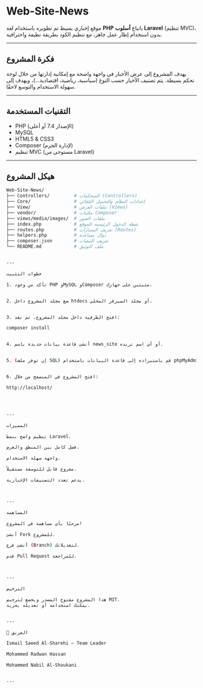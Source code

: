 # Web-Site-News

موقع إخباري بسيط تم تطويره باستخدام لغة **PHP** باتباع **أسلوب Laravel** (تنظيم MVC)، بدون استخدام إطار عمل جاهز، مع تنظيم الكود بطريقة نظيفة واحترافية.

---

## فكرة المشروع

يهدف المشروع إلى عرض الأخبار في واجهة واضحة مع إمكانية إدارتها من خلال لوحة تحكم بسيطة. يتم تصنيف الأخبار حسب النوع (سياسية، رياضية، اقتصادية...)، ويهدف إلى سهولة الاستخدام والتوسع لاحقًا.

---

## التقنيات المستخدمة

- PHP (الإصدار 7.4 أو أعلى)
- MySQL
- HTML5 & CSS3
- Composer (لإدارة الحزم)
- تنظيم MVC (مستوحى من Laravel)

---

## هيكل المشروع

```bash
Web-Site-News/
├── Controllers/         # المتحكمات (Controllers)
├── Core/                # إعدادات النظام والتحميل التلقائي
├── View/                # ملفات العرض (Views)
├── vendor/              # مكتبات Composer
├── views/media/images/  # ملفات الصور
├── index.php            # نقطة الدخول الرئيسية للموقع
├── routes.php           # تعريف المسارات (Routes)
├── helpers.php          # دوال مساعدة
├── composer.json        # تعريف التبعيات
└── README.md            # ملف التوثيق


---

خطوات التثبيت

1. تأكد من وجود PHP وMySQL وComposer مثبتين على جهازك.


2. ضع مجلد المشروع داخل htdocs أو مجلد السيرفر المحلي.


3. افتح الطرفية داخل مجلد المشروع، ثم نفذ:

composer install


4. أنشئ قاعدة بيانات جديدة باسم news_site أو أي اسم تريده.


5. (إن توفر ملف SQL) قم باستيراده إلى قاعدة البيانات باستخدام phpMyAdmin.


6. افتح المشروع في المتصفح من خلال:

http://localhost/




---

المميزات

تنظيم واضح بنمط Laravel.

فصل كامل بين المنطق والعرض.

واجهة سهلة الاستخدام.

مشروع قابل للتوسعة مستقبلاً.

يدعم تعدد التصنيفات الإخبارية.



---

المساهمة

مرحبًا بأي مساهمة في المشروع!

أنشئ Fork للمشروع.

أنشئ فرع (Branch) لتعديلاتك.

قدم Pull Request للمراجعة.



---

الترخيص

هذا المشروع مفتوح المصدر ويخضع لترخيص MIT.
يمكنك استخدامه أو تعديله بحرية.


---

👥 الفريق

Ismail Saeed Al-Sharehi — Team Leader

Mohammed Radwan Hassan

Mohammed Nabil Al-Shoukani


---

